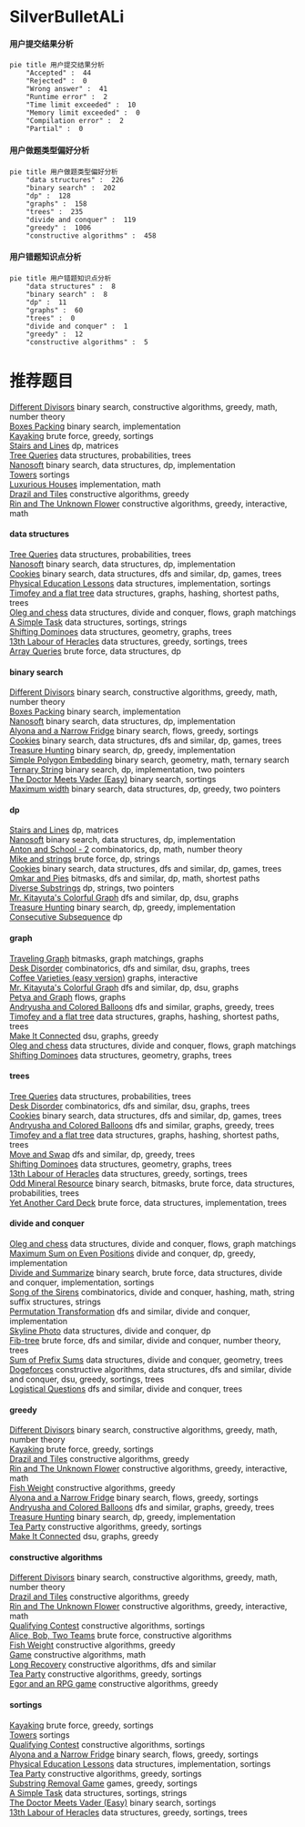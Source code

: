 # SilverBulletALi
<!-- tabs:start -->
#### **用户提交结果分析**

```mermaid
pie title 用户提交结果分析
    "Accepted" :  44
    "Rejected" :  0
    "Wrong answer" :  41
    "Runtime error" :  2
    "Time limit exceeded" :  10
    "Memory limit exceeded" :  0
    "Compilation error" :  2
    "Partial" :  0
```
#### **用户做题类型偏好分析**

```mermaid
pie title 用户做题类型偏好分析
    "data structures" :  226
    "binary search" :  202
    "dp" :  128
    "graphs" :  158
    "trees" :  235
    "divide and conquer" :  119
    "greedy" :  1006
    "constructive algorithms" :  458
```
#### **用户错题知识点分析**

```mermaid
pie title 用户错题知识点分析
    "data structures" :  8
    "binary search" :  8
    "dp" :  11
    "graphs" :  60
    "trees" :  0
    "divide and conquer" :  1
    "greedy" :  12
    "constructive algorithms" :  5
```
<!-- tabs:end -->
# 推荐题目
[Different Divisors](http://codeforces.com/problemset/problem/1474/B)		binary search,
                        constructive algorithms,
                        greedy,
                        math,
                        number theory		  
[Boxes Packing](http://codeforces.com/problemset/problem/1066/D)		binary search,
                        implementation		  
[Kayaking](http://codeforces.com/problemset/problem/863/B)		brute force,
                        greedy,
                        sortings		  
[Stairs and Lines](http://codeforces.com/problemset/problem/498/E)		dp,
                        matrices		  
[Tree Queries](http://codeforces.com/problemset/problem/1254/D)		data structures,
                        probabilities,
                        trees		  
[Nanosoft](http://codeforces.com/problemset/problem/1301/E)		binary search,
                        data structures,
                        dp,
                        implementation		  
[Towers](http://codeforces.com/problemset/problem/37/A)		sortings		  
[Luxurious Houses](http://codeforces.com/problemset/problem/581/B)		implementation,
                        math		  
[Drazil and Tiles](https://codeforces.com/contest/516/problem/B)		constructive algorithms,
                        greedy		  
[Rin and The Unknown Flower](http://codeforces.com/problemset/problem/1292/E)		constructive algorithms,
                        greedy,
                        interactive,
                        math		  
<!-- tabs:start -->
#### **data structures**
[Tree Queries](http://codeforces.com/problemset/problem/1254/D)		data structures,
                        probabilities,
                        trees		  
[Nanosoft](http://codeforces.com/problemset/problem/1301/E)		binary search,
                        data structures,
                        dp,
                        implementation		  
[Cookies](http://codeforces.com/problemset/problem/1099/F)		binary search,
                        data structures,
                        dfs and similar,
                        dp,
                        games,
                        trees		  
[Physical Education Lessons](http://codeforces.com/problemset/problem/915/E)		data structures,
                        implementation,
                        sortings		  
[Timofey and a flat tree](http://codeforces.com/problemset/problem/763/D)		data structures,
                        graphs,
                        hashing,
                        shortest paths,
                        trees		  
[Oleg and chess](http://codeforces.com/problemset/problem/793/G)		data structures,
                        divide and conquer,
                        flows,
                        graph matchings		  
[A Simple Task](http://codeforces.com/problemset/problem/558/E)		data structures,
                        sortings,
                        strings		  
[Shifting Dominoes](http://codeforces.com/problemset/problem/1368/G)		data structures,
                        geometry,
                        graphs,
                        trees		  
[13th Labour of Heracles](http://codeforces.com/problemset/problem/1466/D)		data structures,
                        greedy,
                        sortings,
                        trees		  
[Array Queries](http://codeforces.com/problemset/problem/797/E)		brute force,
                        data structures,
                        dp		  
#### **binary search**
[Different Divisors](http://codeforces.com/problemset/problem/1474/B)		binary search,
                        constructive algorithms,
                        greedy,
                        math,
                        number theory		  
[Boxes Packing](http://codeforces.com/problemset/problem/1066/D)		binary search,
                        implementation		  
[Nanosoft](http://codeforces.com/problemset/problem/1301/E)		binary search,
                        data structures,
                        dp,
                        implementation		  
[Alyona and a Narrow Fridge](http://codeforces.com/problemset/problem/1119/B)		binary search,
                        flows,
                        greedy,
                        sortings		  
[Cookies](http://codeforces.com/problemset/problem/1099/F)		binary search,
                        data structures,
                        dfs and similar,
                        dp,
                        games,
                        trees		  
[Treasure Hunting](http://codeforces.com/problemset/problem/1201/D)		binary search,
                        dp,
                        greedy,
                        implementation		  
[Simple Polygon Embedding](http://codeforces.com/problemset/problem/1354/C1)		binary search,
                        geometry,
                        math,
                        ternary search		  
[Ternary String](http://codeforces.com/problemset/problem/1354/B)		binary search,
                        dp,
                        implementation,
                        two pointers		  
[The Doctor Meets Vader (Easy)](http://codeforces.com/problemset/problem/1184/B1)		binary search,
                        sortings		  
[Maximum width](http://codeforces.com/problemset/problem/1492/C)		binary search,
                        data structures,
                        dp,
                        greedy,
                        two pointers		  
#### **dp**
[Stairs and Lines](http://codeforces.com/problemset/problem/498/E)		dp,
                        matrices		  
[Nanosoft](http://codeforces.com/problemset/problem/1301/E)		binary search,
                        data structures,
                        dp,
                        implementation		  
[Anton and School - 2](http://codeforces.com/problemset/problem/785/D)		combinatorics,
                        dp,
                        math,
                        number theory		  
[Mike and strings](http://codeforces.com/problemset/problem/798/B)		brute force,
                        dp,
                        strings		  
[Cookies](http://codeforces.com/problemset/problem/1099/F)		binary search,
                        data structures,
                        dfs and similar,
                        dp,
                        games,
                        trees		  
[Omkar and Pies](http://codeforces.com/problemset/problem/1392/G)		bitmasks,
                        dfs and similar,
                        dp,
                        math,
                        shortest paths		  
[Diverse Substrings](http://codeforces.com/problemset/problem/386/C)		dp,
                        strings,
                        two pointers		  
[Mr. Kitayuta's Colorful Graph](http://codeforces.com/problemset/problem/505/B)		dfs and similar,
                        dp,
                        dsu,
                        graphs		  
[Treasure Hunting](http://codeforces.com/problemset/problem/1201/D)		binary search,
                        dp,
                        greedy,
                        implementation		  
[Consecutive Subsequence](http://codeforces.com/problemset/problem/977/F)		dp		  
#### **graph**
[Traveling Graph](http://codeforces.com/problemset/problem/21/D)		bitmasks,
                        graph matchings,
                        graphs		  
[Desk Disorder](http://codeforces.com/problemset/problem/859/E)		combinatorics,
                        dfs and similar,
                        dsu,
                        graphs,
                        trees		  
[Coffee Varieties (easy version)](http://codeforces.com/problemset/problem/1291/F)		graphs,
                        interactive		  
[Mr. Kitayuta's Colorful Graph](http://codeforces.com/problemset/problem/505/B)		dfs and similar,
                        dp,
                        dsu,
                        graphs		  
[Petya and Graph](http://codeforces.com/problemset/problem/1082/G)		flows,
                        graphs		  
[Andryusha and Colored Balloons](https://codeforces.com/contest/782/problem/C)		dfs and similar,
                        graphs,
                        greedy,
                        trees		  
[Timofey and a flat tree](http://codeforces.com/problemset/problem/763/D)		data structures,
                        graphs,
                        hashing,
                        shortest paths,
                        trees		  
[Make It Connected](https://codeforces.com/contest/1489/problem/G)		dsu,
                        graphs,
                        greedy		  
[Oleg and chess](http://codeforces.com/problemset/problem/793/G)		data structures,
                        divide and conquer,
                        flows,
                        graph matchings		  
[Shifting Dominoes](http://codeforces.com/problemset/problem/1368/G)		data structures,
                        geometry,
                        graphs,
                        trees		  
#### **trees**
[Tree Queries](http://codeforces.com/problemset/problem/1254/D)		data structures,
                        probabilities,
                        trees		  
[Desk Disorder](http://codeforces.com/problemset/problem/859/E)		combinatorics,
                        dfs and similar,
                        dsu,
                        graphs,
                        trees		  
[Cookies](http://codeforces.com/problemset/problem/1099/F)		binary search,
                        data structures,
                        dfs and similar,
                        dp,
                        games,
                        trees		  
[Andryusha and Colored Balloons](https://codeforces.com/contest/782/problem/C)		dfs and similar,
                        graphs,
                        greedy,
                        trees		  
[Timofey and a flat tree](http://codeforces.com/problemset/problem/763/D)		data structures,
                        graphs,
                        hashing,
                        shortest paths,
                        trees		  
[Move and Swap](http://codeforces.com/problemset/problem/1485/E)		dfs and similar,
                        dp,
                        greedy,
                        trees		  
[Shifting Dominoes](http://codeforces.com/problemset/problem/1368/G)		data structures,
                        geometry,
                        graphs,
                        trees		  
[13th Labour of Heracles](http://codeforces.com/problemset/problem/1466/D)		data structures,
                        greedy,
                        sortings,
                        trees		  
[Odd Mineral Resource](http://codeforces.com/problemset/problem/1479/D)		binary search,
                        bitmasks,
                        brute force,
                        data structures,
                        probabilities,
                        trees		  
[Yet Another Card Deck](http://codeforces.com/problemset/problem/1511/C)		brute force,
                        data structures,
                        implementation,
                        trees		  
#### **divide and conquer**
[Oleg and chess](http://codeforces.com/problemset/problem/793/G)		data structures,
                        divide and conquer,
                        flows,
                        graph matchings		  
[Maximum Sum on Even Positions](http://codeforces.com/problemset/problem/1373/D)		divide and conquer,
                        dp,
                        greedy,
                        implementation		  
[Divide and Summarize](http://codeforces.com/problemset/problem/1461/D)		binary search,
                        brute force,
                        data structures,
                        divide and conquer,
                        implementation,
                        sortings		  
[Song of the Sirens](http://codeforces.com/problemset/problem/1466/G)		combinatorics,
                        divide and conquer,
                        hashing,
                        math,
                        string suffix structures,
                        strings		  
[Permutation Transformation](http://codeforces.com/problemset/problem/1490/D)		dfs and similar,
                        divide and conquer,
                        implementation		  
[Skyline Photo](https://codeforces.com/contest/1483/problem/C)		data structures,
                        divide and conquer,
                        dp		  
[Fib-tree](http://codeforces.com/problemset/problem/1491/E)		brute force,
                        dfs and similar,
                        divide and conquer,
                        number theory,
                        trees		  
[Sum of Prefix Sums](http://codeforces.com/problemset/problem/1303/G)		data structures,
                        divide and conquer,
                        geometry,
                        trees		  
[Dogeforces](http://codeforces.com/problemset/problem/1494/D)		constructive algorithms,
                        data structures,
                        dfs and similar,
                        divide and conquer,
                        dsu,
                        greedy,
                        sortings,
                        trees		  
[Logistical Questions](http://codeforces.com/problemset/problem/566/C)		dfs and similar,
                        divide and conquer,
                        trees		  
#### **greedy**
[Different Divisors](http://codeforces.com/problemset/problem/1474/B)		binary search,
                        constructive algorithms,
                        greedy,
                        math,
                        number theory		  
[Kayaking](http://codeforces.com/problemset/problem/863/B)		brute force,
                        greedy,
                        sortings		  
[Drazil and Tiles](https://codeforces.com/contest/516/problem/B)		constructive algorithms,
                        greedy		  
[Rin and The Unknown Flower](http://codeforces.com/problemset/problem/1292/E)		constructive algorithms,
                        greedy,
                        interactive,
                        math		  
[Fish Weight](http://codeforces.com/problemset/problem/297/B)		constructive algorithms,
                        greedy		  
[Alyona and a Narrow Fridge](http://codeforces.com/problemset/problem/1119/B)		binary search,
                        flows,
                        greedy,
                        sortings		  
[Andryusha and Colored Balloons](https://codeforces.com/contest/782/problem/C)		dfs and similar,
                        graphs,
                        greedy,
                        trees		  
[Treasure Hunting](http://codeforces.com/problemset/problem/1201/D)		binary search,
                        dp,
                        greedy,
                        implementation		  
[Tea Party](http://codeforces.com/problemset/problem/808/C)		constructive algorithms,
                        greedy,
                        sortings		  
[Make It Connected](https://codeforces.com/contest/1489/problem/G)		dsu,
                        graphs,
                        greedy		  
#### **constructive algorithms**
[Different Divisors](http://codeforces.com/problemset/problem/1474/B)		binary search,
                        constructive algorithms,
                        greedy,
                        math,
                        number theory		  
[Drazil and Tiles](https://codeforces.com/contest/516/problem/B)		constructive algorithms,
                        greedy		  
[Rin and The Unknown Flower](http://codeforces.com/problemset/problem/1292/E)		constructive algorithms,
                        greedy,
                        interactive,
                        math		  
[Qualifying Contest](http://codeforces.com/problemset/problem/659/B)		constructive algorithms,
                        sortings		  
[Alice, Bob, Two Teams](http://codeforces.com/problemset/problem/632/B)		brute force,
                        constructive algorithms		  
[Fish Weight](http://codeforces.com/problemset/problem/297/B)		constructive algorithms,
                        greedy		  
[Game](http://codeforces.com/problemset/problem/513/A)		constructive algorithms,
                        math		  
[Long Recovery](http://codeforces.com/problemset/problem/1446/E)		constructive algorithms,
                        dfs and similar		  
[Tea Party](http://codeforces.com/problemset/problem/808/C)		constructive algorithms,
                        greedy,
                        sortings		  
[Egor and an RPG game](http://codeforces.com/problemset/problem/1097/E)		constructive algorithms,
                        greedy		  
#### **sortings**
[Kayaking](http://codeforces.com/problemset/problem/863/B)		brute force,
                        greedy,
                        sortings		  
[Towers](http://codeforces.com/problemset/problem/37/A)		sortings		  
[Qualifying Contest](http://codeforces.com/problemset/problem/659/B)		constructive algorithms,
                        sortings		  
[Alyona and a Narrow Fridge](http://codeforces.com/problemset/problem/1119/B)		binary search,
                        flows,
                        greedy,
                        sortings		  
[Physical Education Lessons](http://codeforces.com/problemset/problem/915/E)		data structures,
                        implementation,
                        sortings		  
[Tea Party](http://codeforces.com/problemset/problem/808/C)		constructive algorithms,
                        greedy,
                        sortings		  
[Substring Removal Game](http://codeforces.com/problemset/problem/1398/B)		games,
                        greedy,
                        sortings		  
[A Simple Task](http://codeforces.com/problemset/problem/558/E)		data structures,
                        sortings,
                        strings		  
[The Doctor Meets Vader (Easy)](http://codeforces.com/problemset/problem/1184/B1)		binary search,
                        sortings		  
[13th Labour of Heracles](http://codeforces.com/problemset/problem/1466/D)		data structures,
                        greedy,
                        sortings,
                        trees		  
<!-- tabs:end -->
